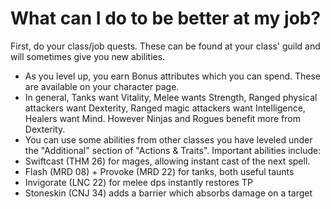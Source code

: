 # What can I do to be better at my job?

First, do your class/job quests. These can be found at your class' guild and will sometimes give you new abilities.
- As you level up, you earn Bonus attributes which you can spend. These are available on your character page.
- In general, Tanks want Vitality, Melee wants Strength, Ranged physical attackers want Dexterity, Ranged magic attackers want Intelligence, Healers want Mind. However Ninjas and Rogues benefit more from Dexterity.
- You can use some abilities from other classes you have leveled under the "Additional" section of "Actions & Traits". Important abilities include:
 - Swiftcast (THM 26) for mages, allowing instant cast of the next spell.
 - Flash (MRD 08) + Provoke (MRD 22) for tanks, both useful taunts 
 - Invigorate (LNC 22) for melee dps instantly restores TP
 - Stoneskin (CNJ 34) adds a barrier which absorbs damage on a target